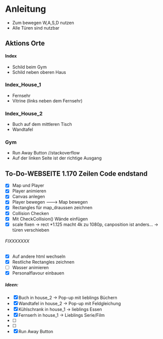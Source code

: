 # Anleitung 
- Zum bewegen W,A,S,D nutzen
- Alle Türen sind nutzbar
## Aktions Orte
#### Index
- Schild beim Gym
- Schild neben oberen Haus
### Index_House_1
- Fernsehr
- Vitrine (links neben dem Fernsehr) 
### Index_House_2
- Buch auf dem mittleren Tisch
- Wandtafel

### Gym
- Run Away Button //stackoverflow 
- Auf der linken Seite ist der richtige Ausgang


## To-Do-WEBSEITE 1.170 Zeilen Code endstand 

- [x] Map und Player 
- [x] Player animieren
- [x] Canvas anlegen
- [x] Player bewegen ---> Map bewegen
- [x] Rectangles für map_draussen zeichnen
- [x] Collision Checken
- [x] Mit CheckCollision() Wände einfügen
- [x] scale fixen
-> rect *1.125 macht 4k zu 1080p, canposition ist anders...
-> türen verschieben

###### FIXXXXXXX
- [x] Auf andere html wechseln
- [x] Restliche Rectangles zeichnen
- [ ] Wasser animieren
- [x] Personalflavour einbauen
##### Ideen:
- [x] Buch in house_2 -> Pop-up mit lieblings Büchern
- [x] Wandtafel in house_2 -> Pop-up mit Feldgleichung 
- [x] Kühlschrank in house_1 -> lieblings Essen
- [x] Fernserh in house_1 -> Lieblings Serie/Film
- [ ] 
- [ ] 
- [x] Run Away Button
